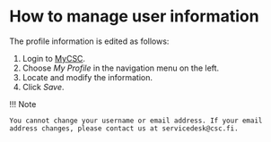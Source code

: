 # How to manage user information

The profile information is edited as follows:

1. Login to [MyCSC](http://my.csc.fi).
1. Choose _My Profile_ in the navigation menu on the left.
1. Locate and modify the information.
1. Click _Save_.

!!! Note

    You cannot change your username or email address. If your email
    address changes, please contact us at servicedesk@csc.fi.
